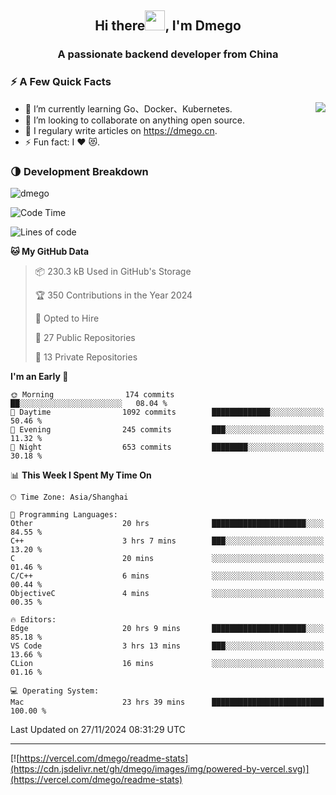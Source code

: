 <h2 align="center">Hi there<img src="https://cdn.jsdelivr.net/gh/dmego/images/img/Hi.gif" height="32" />, I'm Dmego </h2>
<h3 align="center">A passionate backend developer from China</h3>

### ⚡️ A Few Quick Facts

<img align="right" src="https://readme-stats-dmego.vercel.app/api?username=dmego&show_icons=true&icon_color=1573B3&hide_title=true&text_color=718096&bg_color=00000000&hide_border=true"/>

<ul>
    <li> 🌱 I’m currently learning Go、Docker、Kubernetes.</li>
    <li> 👯 I’m looking to collaborate on anything open source.</li>
    <li> 📝 I regulary write articles on <a href="https://dmego.cn">https://dmego.cn</a>.</li>
    <li> ⚡ Fun fact: I ❤️ 😻.</li>
</ul>

### 🌗 Development Breakdown

<img src="https://komarev.com/ghpvc/?username=dmego" alt="dmego" />

<!--START_SECTION:waka-->
![Code Time](http://img.shields.io/badge/Code%20Time-3%2C124%20hrs%2013%20mins-blue)

![Lines of code](https://img.shields.io/badge/From%20Hello%20World%20I%27ve%20Written-677.2%20thousand%20lines%20of%20code-blue)

**🐱 My GitHub Data** 

> 📦 230.3 kB Used in GitHub's Storage 
 > 
> 🏆 350 Contributions in the Year 2024
 > 
> 💼 Opted to Hire
 > 
> 📜 27 Public Repositories 
 > 
> 🔑 13 Private Repositories 
 > 
**I'm an Early 🐤** 

```text
🌞 Morning                174 commits         ██░░░░░░░░░░░░░░░░░░░░░░░   08.04 % 
🌆 Daytime                1092 commits        █████████████░░░░░░░░░░░░   50.46 % 
🌃 Evening                245 commits         ███░░░░░░░░░░░░░░░░░░░░░░   11.32 % 
🌙 Night                  653 commits         ████████░░░░░░░░░░░░░░░░░   30.18 % 
```


📊 **This Week I Spent My Time On** 

```text
🕑︎ Time Zone: Asia/Shanghai

💬 Programming Languages: 
Other                    20 hrs              █████████████████████░░░░   84.55 % 
C++                      3 hrs 7 mins        ███░░░░░░░░░░░░░░░░░░░░░░   13.20 % 
C                        20 mins             ░░░░░░░░░░░░░░░░░░░░░░░░░   01.46 % 
C/C++                    6 mins              ░░░░░░░░░░░░░░░░░░░░░░░░░   00.44 % 
ObjectiveC               4 mins              ░░░░░░░░░░░░░░░░░░░░░░░░░   00.35 % 

🔥 Editors: 
Edge                     20 hrs 9 mins       █████████████████████░░░░   85.18 % 
VS Code                  3 hrs 13 mins       ███░░░░░░░░░░░░░░░░░░░░░░   13.66 % 
CLion                    16 mins             ░░░░░░░░░░░░░░░░░░░░░░░░░   01.16 % 

💻 Operating System: 
Mac                      23 hrs 39 mins      █████████████████████████   100.00 % 
```


 Last Updated on 27/11/2024 08:31:29 UTC
<!--END_SECTION:waka-->

---

[![https://vercel.com/dmego/readme-stats](https://cdn.jsdelivr.net/gh/dmego/images/img/powered-by-vercel.svg)](https://vercel.com/dmego/readme-stats)

